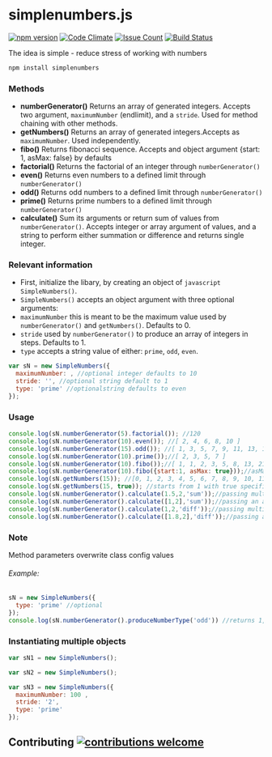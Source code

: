 # simplenumbers.js 

[![npm version](https://badge.fury.io/js/simplenumbers.svg)](https://badge.fury.io/js/simplenumbers)
[![Code Climate](https://codeclimate.com/repos/5897ecbb1c39e10d26003c59/badges/b170c61c4c7427cc4d80/gpa.svg)](https://codeclimate.com/repos/5897ecbb1c39e10d26003c59/feed)
[![Issue Count](https://codeclimate.com/repos/5897ecbb1c39e10d26003c59/badges/b170c61c4c7427cc4d80/issue_count.svg)](https://codeclimate.com/repos/5897ecbb1c39e10d26003c59/feed)
[![Build Status](https://travis-ci.org/ajudensi/simplenumbers.svg?branch=master)](https://travis-ci.org/ajudensi/simplenumbers)

The idea is simple - reduce stress of working with numbers

```javascript
npm install simplenumbers
```

### Methods

* **numberGenerator()**  Returns an array of generated integers. Accepts two argument, `maximumNumber` (endlimit), and a `stride`. Used for method chaining with other methods.
* **getNumbers()** Returns an array of generated integers.Accepts as `maximumNumber`. Used independently.
* **fibo()** Returns fibonacci sequence. Accepts and object argument {start: 1, asMax: false} by defaults
* **factorial()** Returns the factorial of an integer through `numberGenerator()`
* **even()** Returns even numbers to a defined limit through `numberGenerator()`
* **odd()** Returns odd numbers to a defined limit through `numberGenerator()`
* **prime()** Returns prime numbers to a defined limit through `numberGenerator()`
* **calculate()** Sum its arguments or return sum of values from `numberGenerator()`. Accepts integer or array argument of values, and a string to perform either summation or difference and returns single integer. 


### Relevant information
* First, initialize the libary, by creating an object of `javascript SimpleNumbers()`.
* `SimpleNumbers()` accepts an object argument with three optional arguments:
* `maximumNumber` this is meant to be the maximum value used by `numberGenerator()` and `getNumbers()`. Defaults to 0.
* `stride` used by `numberGenerator()` to produce an array of integers in steps. Defaults to 1.
* `type` accepts a string value of either: `prime`, `odd`, `even`.


```javascript
var sN = new SimpleNumbers({
  maximumNumber: , //optional integer defaults to 10
  stride: '', //optional string default to 1
  type: 'prime' //optionalstring defaults to even
});
```

### Usage
```javascript
console.log(sN.numberGenerator(5).factorial()); //120
console.log(sN.numberGenerator(10).even()); //[ 2, 4, 6, 8, 10 ]
console.log(sN.numberGenerator(15).odd()); //[ 1, 3, 5, 7, 9, 11, 13, 15 ]
console.log(sN.numberGenerator(10).prime());//[ 2, 3, 5, 7 ]
console.log(sN.numberGenerator(10).fibo());//[ 1, 1, 2, 3, 5, 8, 13, 21, 34, 55 ]
console.log(sN.numberGenerator(10).fibo({start:1, asMax: true}));//asMax=true sets 10 as maximum value in fibo sequence otherwise runs through start to 10 /** result will be [ 1, 1, 2, 3, 5, 8 ] */
console.log(sN.getNumbers(15)); //[0, 1, 2, 3, 4, 5, 6, 7, 8, 9, 10, 11, 12, 13, 14, 15]
console.log(sN.getNumbers(15, true)); //starts from 1 with true specified
console.log(sN.numberGenerator().calculate(1.5,2,'sum'));//passing multiple integers returns 3.5 
console.log(sN.numberGenerator().calculate([1,2],'sum'));//passing an arrayof integers returns 3 
console.log(sN.numberGenerator().calculate(1,2,'diff'));//passing multiple integers returns -1 
console.log(sN.numberGenerator().calculate([1.8,2],'diff'));//passing an array of integers returns -0.19999999999999996
```
### Note
Method parameters overwrite class config values
###### Example:
```javascript
sN = new SimpleNumbers({
  type: 'prime' //optional
});
console.log(sN.numberGenerator().produceNumberType('odd')) //returns 1,3,5,7,9
```


### Instantiating multiple objects

```javascript
var sN1 = new SimpleNumbers();

var sN2 = new SimpleNumbers();

var sN3 = new SimpleNumbers({
  maximumNumber: 100 , 
  stride: '2', 
  type: 'prime' 
});
```
## Contributing [![contributions welcome](https://img.shields.io/badge/contributions-welcome-brightgreen.svg?style=flat)](https://github.com/dwyl/esta/issues)